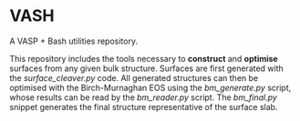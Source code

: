# VASH
A VASP + Bash utilities repository.

This repository includes the tools necessary to **construct** and **optimise** surfaces from any given bulk structure. Surfaces are first generated with the *surface_cleaver.py* code. All generated structures can then be optimised with the Birch-Murnaghan EOS using the *bm_generate.py* script, whose results can be read by the *bm_reader.py* script. The *bm_final.py* snippet generates the final structure representative of the surface slab.
